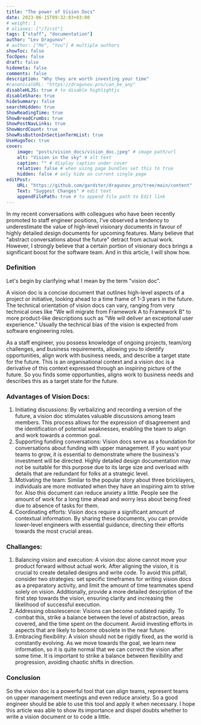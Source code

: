 ```yaml
---
title: "The power of Vision Docs"
date: 2023-06-15T09:32:03+03:00
# weight: 1
# aliases: ["/first"]
tags: ["staff", "documentation"]
author: "Lev Dragunov"
# author: ["Me", "You"] # multiple authors
showToc: false
TocOpen: false
draft: false
hidemeta: false
comments: false
description: "Why they are worth investing your time"
#canonicalURL: "https://dragunov.pro/can_be_any"
disableHLJS: true # to disable highlightjs
disableShare: true
hideSummary: false
searchHidden: true
ShowReadingTime: true
ShowBreadCrumbs: true
ShowPostNavLinks: true
ShowWordCount: true
ShowRssButtonInSectionTermList: true
UseHugoToc: true
cover:
    image: "posts/vision_docs/vision_doc.jpeg" # image path/url
    alt: "Vision in the sky" # alt text
    caption: "" # display caption under cover
    relative: false # when using page bundles set this to true
    hidden: false # only hide on current single page
editPost:
    URL: "https://github.com/gardster/dragunov_pro/tree/main/content"
    Text: "Suggest Changes" # edit text
    appendFilePath: true # to append file path to Edit link
---
```


In my recent conversations with colleagues who have been recently promoted to staff engineer positions, I've observed a tendency to underestimate the value of high-level visionary documents in favour of highly detailed design documents for upcoming features. Many believe that "abstract conversations about the future" detract from actual work. However, I strongly believe that a certain portion of visionary docs brings a significant boost for the software team. And in this article, I will show how.

### Definition

Let's begin by clarifying what I mean by the term "vision doc".

A vision doc is a concise document that outlines high-level aspects of a project or initiative, looking ahead to a time frame of 1-3 years in the future. The technical orientation of vision docs can vary, ranging from very technical ones like "We will migrate from Framework A to Framework B" to more product-like descriptions such as  "We will deliver an exceptional user experience."  Usually the technical bias of the vision is expected from software engineering roles.

As a staff engineer, you possess knowledge of ongoing projects, team/org challenges, and business requirements, allowing you to identify opportunities, align work with business needs, and describe a target state for the future. This is an organisational context and a vision doc is a derivative of this context expressed through an inspiring picture of the future. So you finds some opportunities, aligns work to business needs and describes this as a target state for the future.

### Advantages of Vision Docs:

1. Initiating discussions: By verbalizing and recording a version of the future, a vision doc stimulates valuable discussions among team members. This process allows for the expression of disagreement and the identification of potential weaknesses, enabling the team to align and work towards a common goal.
2. Supporting funding conversations: Vision docs serve as a foundation for conversations about funding with upper management. If you want your teams to grow, it is essential to demonstrate where the business's investment will be directed. Highly detailed design documentation may not be suitable for this purpose due to its large size and overload with details that are redundant for folks at a strategic level.
3. Motivating the team: Similar to the popular story about three bricklayers, individuals are more motivated when they have an inspiring aim to strive for. Also this document can reduce anxiety a little. People see the amount of work for a long time ahead and worry less about being fired due to absence of tasks for them.
4. Coordinating efforts: Vision docs require a significant amount of contextual information. By sharing these documents, you can provide lower-level engineers with essential guidance, directing their efforts towards the most crucial areas.

### Challanges:

1. Balancing vision and execution: A vision doc alone cannot move your product forward without actual work. After aligning the vision, it is crucial to create detailed designs and write code. To avoid this pitfall, consider two strategies: set specific timeframes for writing vision docs as a preparatory activity, and limit the amount of time teammates spend solely on vision. Additionally, provide a more detailed description of the first step towards the vision, ensuring clarity and increasing the likelihood of successful execution.
2. Addressing obsolescence: Visions can become outdated rapidly. To combat this, strike a balance between the level of abstraction, areas covered, and the time spent on the document. Avoid investing efforts in aspects that are likely to become obsolete in the near future.
3. Embracing flexibility: A vision should not be rigidly fixed, as the world is constantly evolving. As we move towards the goal, we learn new information, so it is quite normal that we can correct the vision after some time. It is important to strike a balance between flexibility and progression, avoiding chaotic shifts in direction.

### Conclusion

So the vision doc is a powerful tool that can align teams, represent teams on upper management meetings and even reduce anxiety. So a good engineer should be able to use this tool and apply it when necessary. I hope this article was able to show its importance and dispel doubts whether to write a vision document or to code a little.

